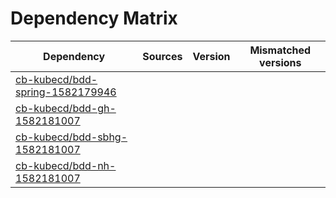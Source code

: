 # Dependency Matrix

Dependency | Sources | Version | Mismatched versions
---------- | ------- | ------- | -------------------
[cb-kubecd/bdd-spring-1582179946](https://github.com/cb-kubecd/bdd-spring-1582179946.git) |  | []() | 
[cb-kubecd/bdd-gh-1582181007](https://github.com/cb-kubecd/bdd-gh-1582181007.git) |  | []() | 
[cb-kubecd/bdd-sbhg-1582181007](https://github.com/cb-kubecd/bdd-sbhg-1582181007.git) |  | []() | 
[cb-kubecd/bdd-nh-1582181007](https://github.com/cb-kubecd/bdd-nh-1582181007.git) |  | []() | 
